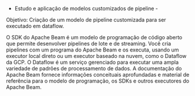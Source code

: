  - Estudo e aplicação de modelos customizados de pipeline -

Objetivo: Criação de um modelo de pipeline customizada para ser executado em dataflow.

O SDK do Apache Beam é um modelo de programação de código aberto que permite desenvolver pipelines de lote e de streaming. 
Você cria pipelines com um programa do Apache Beam e os executa, usando um executor local direto ou um executor baseado na nuvem, como o Dataflow da GCP. 
O Dataflow é um serviço gerenciado para executar uma ampla variedade de padrões de processamento de dados. 
A documentação do Apache Beam fornece informações conceituais aprofundadas e material de referência para o modelo de programação, os SDKs e outros executores do Apache Beam.
